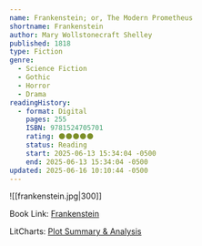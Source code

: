```yaml
---
name: Frankenstein; or, The Modern Prometheus
shortname: Frankenstein
author: Mary Wollstonecraft Shelley
published: 1818
type: Fiction
genre:
  - Science Fiction
  - Gothic
  - Horror
  - Drama
readingHistory:
  - format: Digital
    pages: 255
    ISBN: 9781524705701
    rating: 🌑🌑🌑🌑🌑
    status: Reading
    start: 2025-06-13 15:34:04 -0500
    end: 2025-06-13 15:34:04 -0500
updated: 2025-06-16 10:10:44 -0500
---
```


![[frankenstein.jpg|300]]

Book Link: [Frankenstein](https://www.goodreads.com/book/show/34951151-frankenstein)

LitCharts: [Plot Summary & Analysis](https://www.litcharts.com/lit/frankenstein/the-preface)
